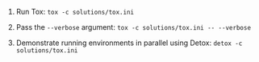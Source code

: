1. Run Tox: `tox -c solutions/tox.ini`

2. Pass the `--verbose` argument: `tox -c solutions/tox.ini -- --verbose`

3. Demonstrate running environments in parallel using Detox: `detox -c solutions/tox.ini`
